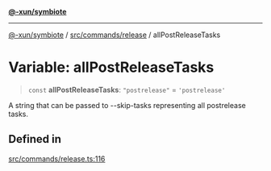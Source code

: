 [**@-xun/symbiote**](../../../../README.md)

***

[@-xun/symbiote](../../../../README.md) / [src/commands/release](../README.md) / allPostReleaseTasks

# Variable: allPostReleaseTasks

> `const` **allPostReleaseTasks**: `"postrelease"` = `'postrelease'`

A string that can be passed to --skip-tasks representing all postrelease
tasks.

## Defined in

[src/commands/release.ts:116](https://github.com/Xunnamius/symbiote/blob/26e756362a16f050e03cef2c4c582d94e29614cd/src/commands/release.ts#L116)
